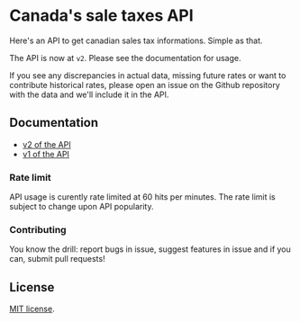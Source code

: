# Canada's sale taxes API

Here's an API to get canadian sales tax informations. Simple as that.

The API is now at `v2`. Please see the documentation for usage.

If you see any discrepancies in actual data, missing future rates or want to contribute historical rates, please open an issue on the Github repository with the data and we'll include it in the API.

## Documentation

- [v2 of the API](http://salestaxapi.ca/) 
- [v1 of the API](http://salestaxapi.ca/index-v1.html) 

### Rate limit

API usage is curently rate limited at 60 hits per minutes. The rate limit is subject to change upon API popularity.

### Contributing

You know the drill: report bugs in issue, suggest features in issue and if you can, submit pull requests!

## License

[MIT license](http://opensource.org/licenses/MIT).
